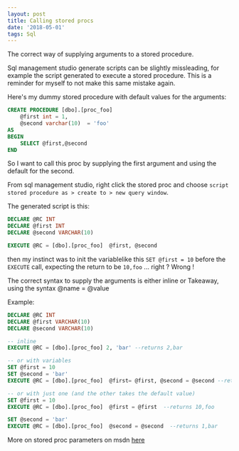 ```yaml
---
layout: post
title: Calling stored procs
date: '2018-05-01'
tags: Sql
---
```


The correct way of supplying arguments to a stored procedure.


Sql management studio generate scripts can be slightly missleading, for example the script generated to execute a stored procedure. This is a reminder for myself to not make this same mistake again.

Here's my dummy stored procedure with default values for the arguments:

```sql
CREATE PROCEDURE [dbo].[proc_foo]
	@first int = 1,	
	@second varchar(10)  = 'foo'
AS
BEGIN
	SELECT @first,@second
END
```

So I want to call this proc by supplying the first argument and using the default for the second. 

From sql management studio, right click the stored proc and choose `script stored procedure as > create to > new query window`. 

The generated script is this: 

```sql
DECLARE @RC INT
DECLARE @first INT
DECLARE @second VARCHAR(10)

EXECUTE @RC = [dbo].[proc_foo]  @first, @second 

```

then my instinct was to init the variablelike this `SET @first = 10` before the `EXECUTE` call, expecting the return to be `10,foo` ... right ? Wrong ! 

The correct syntax to supply the arguments is either inline or Takeaway, using the syntax @name = @value

Example: 

```sql
DECLARE @RC INT
DECLARE @first VARCHAR(10)
DECLARE @second VARCHAR(10)

-- inline
EXECUTE @RC = [dbo].[proc_foo] 2, 'bar' --returns 2,bar

-- or with variables
SET @first = 10
SET @second = 'bar'
EXECUTE @RC = [dbo].[proc_foo]  @first= @first, @second = @second --returns 10,bar  

-- or with just one (and the other takes the default value)
SET @first = 10
EXECUTE @RC = [dbo].[proc_foo]  @first = @first  --returns 10,foo  

SET @second = 'bar'
EXECUTE @RC = [dbo].[proc_foo]  @second = @second  --returns 1,bar

```

More on stored proc parameters on msdn [here](https://docs.microsoft.com/en-us/sql/relational-databases/stored-procedures/execute-a-stored-procedure?view=sql-server-2017)

